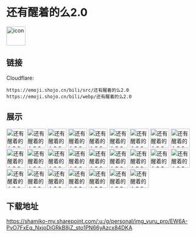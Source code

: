 # 还有醒着的么2.0
<img src="https://emoji.shojo.cn/bili/src/还有醒着的么2.0/icon.png" width="50" height="50" alt="icon">

## 链接
Cloudflare:
```
https://emoji.shojo.cn/bili/src/还有醒着的么2.0
https://emoji.shojo.cn/bili/webp/还有醒着的么2.0
```
## 展示
<img src="https://emoji.shojo.cn/bili/src/还有醒着的么2.0/还有醒着的么2.0-PRPR.png" width="50" height="50" alt="还有醒着的么2.0-PRPR">
<img src="https://emoji.shojo.cn/bili/src/还有醒着的么2.0/还有醒着的么2.0-W.png" width="50" height="50" alt="还有醒着的么2.0-W">
<img src="https://emoji.shojo.cn/bili/src/还有醒着的么2.0/还有醒着的么2.0-暗中观察.png" width="50" height="50" alt="还有醒着的么2.0-暗中观察">
<img src="https://emoji.shojo.cn/bili/src/还有醒着的么2.0/还有醒着的么2.0-爆破.png" width="50" height="50" alt="还有醒着的么2.0-爆破">
<img src="https://emoji.shojo.cn/bili/src/还有醒着的么2.0/还有醒着的么2.0-别急.png" width="50" height="50" alt="还有醒着的么2.0-别急">
<img src="https://emoji.shojo.cn/bili/src/还有醒着的么2.0/还有醒着的么2.0-达咩.png" width="50" height="50" alt="还有醒着的么2.0-达咩">
<img src="https://emoji.shojo.cn/bili/src/还有醒着的么2.0/还有醒着的么2.0-电量低.png" width="50" height="50" alt="还有醒着的么2.0-电量低">
<img src="https://emoji.shojo.cn/bili/src/还有醒着的么2.0/还有醒着的么2.0-放我出去.png" width="50" height="50" alt="还有醒着的么2.0-放我出去">
<img src="https://emoji.shojo.cn/bili/src/还有醒着的么2.0/还有醒着的么2.0-给点.png" width="50" height="50" alt="还有醒着的么2.0-给点">
<img src="https://emoji.shojo.cn/bili/src/还有醒着的么2.0/还有醒着的么2.0-好困.png" width="50" height="50" alt="还有醒着的么2.0-好困">
<img src="https://emoji.shojo.cn/bili/src/还有醒着的么2.0/还有醒着的么2.0-急.png" width="50" height="50" alt="还有醒着的么2.0-急">
<img src="https://emoji.shojo.cn/bili/src/还有醒着的么2.0/还有醒着的么2.0-开车.png" width="50" height="50" alt="还有醒着的么2.0-开车">
<img src="https://emoji.shojo.cn/bili/src/还有醒着的么2.0/还有醒着的么2.0-泪目.png" width="50" height="50" alt="还有醒着的么2.0-泪目">
<img src="https://emoji.shojo.cn/bili/src/还有醒着的么2.0/还有醒着的么2.0-生气.png" width="50" height="50" alt="还有醒着的么2.0-生气">
<img src="https://emoji.shojo.cn/bili/src/还有醒着的么2.0/还有醒着的么2.0-探头.png" width="50" height="50" alt="还有醒着的么2.0-探头">
<img src="https://emoji.shojo.cn/bili/src/还有醒着的么2.0/还有醒着的么2.0-铁咩.png" width="50" height="50" alt="还有醒着的么2.0-铁咩">
<img src="https://emoji.shojo.cn/bili/src/还有醒着的么2.0/还有醒着的么2.0-晚安.png" width="50" height="50" alt="还有醒着的么2.0-晚安">
<img src="https://emoji.shojo.cn/bili/src/还有醒着的么2.0/还有醒着的么2.0-无语.png" width="50" height="50" alt="还有醒着的么2.0-无语">
<img src="https://emoji.shojo.cn/bili/src/还有醒着的么2.0/还有醒着的么2.0-嘻嘻.png" width="50" height="50" alt="还有醒着的么2.0-嘻嘻">
<img src="https://emoji.shojo.cn/bili/src/还有醒着的么2.0/还有醒着的么2.0-小丑.png" width="50" height="50" alt="还有醒着的么2.0-小丑">
<img src="https://emoji.shojo.cn/bili/src/还有醒着的么2.0/还有醒着的么2.0-歇了.png" width="50" height="50" alt="还有醒着的么2.0-歇了">
<img src="https://emoji.shojo.cn/bili/src/还有醒着的么2.0/还有醒着的么2.0-震惊.png" width="50" height="50" alt="还有醒着的么2.0-震惊">
<img src="https://emoji.shojo.cn/bili/src/还有醒着的么2.0/还有醒着的么2.0-打包.png" width="50" height="50" alt="还有醒着的么2.0-打包">
<img src="https://emoji.shojo.cn/bili/src/还有醒着的么2.0/还有醒着的么2.0-戴好.png" width="50" height="50" alt="还有醒着的么2.0-戴好">
<img src="https://emoji.shojo.cn/bili/src/还有醒着的么2.0/还有醒着的么2.0-礼物.png" width="50" height="50" alt="还有醒着的么2.0-礼物">

## 下载地址

https://shamiko-my.sharepoint.com/:u:/g/personal/img_yuru_pro/EW6A-PvO7FxEq_NxjoDiGRkB8jZ_sto1PN66yAzcx84DKA